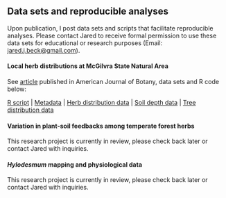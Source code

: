 ## Data sets and reproducible analyses

Upon publication, I post data sets and scripts that facilitate reproducible analyses. Please contact Jared to receive formal permission to use these data sets for educational or research purposes (Email: jared.j.beck@gmail.com). 

#### Local herb distributions at McGilvra State Natural Area

See [article](https://bsapubs.onlinelibrary.wiley.com/doi/abs/10.1002/ajb2.1593) published in American Journal of Botany, data sets and R code below:

[R script](/content/datasets/AppendixS12_mcgilvra_r_script.R) | [Metadata](/content/datasets/AppendixS8_metadata.pdf) | [Herb distribution data](content/datasets/AppendixS9_mcgilvra_herb_data.csv) | [Soil depth data](content/datasets/AppendixS10_micgilvra_soil_data.csv) | [Tree distribution data](content/datasets/AppendixS11_mcgilvra_tree_data.csv)

#### Variation in plant-soil feedbacks among temperate forest herbs

This research project is currently in review, please check back later or contact Jared with inquiries.


#### *Hylodesmum* mapping and physiological data

This research project is currently in review, please check back later or contact Jared with inquiries.


